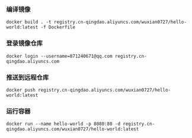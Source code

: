 ### 编译镜像
```shell
docker build . -t registry.cn-qingdao.aliyuncs.com/wuxian0727/hello-world:latest -f Dockerfile
```

### 登录镜像仓库
```
docker login --username=871240671@qq.com registry.cn-qingdao.aliyuncs.com
```

### 推送到远程仓库
```
docker push registry.cn-qingdao.aliyuncs.com/wuxian0727/hello-world:latest 
```

### 运行容器
```
docker run --name hello-world -p 8080:80 -d registry.cn-qingdao.aliyuncs.com/wuxian0727/hello-world:latest
```